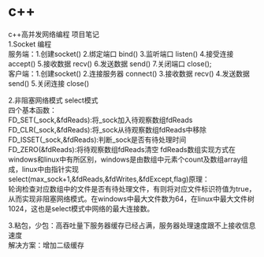 # c++
c++高并发网络编程  项目笔记  
1.Socket 编程  
服务端：1.创建socket()  2.绑定端口 bind()  3.监听端口 listen()  4.接受连接 accept()  5.接收数据 recv()  6.发送数据 send()  7.关闭端口 close();  
客户端：1.创建socket()  2.连接服务器 connect()  3.接收数据 recv()  4.发送数据 send()  5.关闭连接 close()  

2.非阻塞网络模式 select模式  
四个基本函数：  
FD_SET(_sock,&fdReads):将_sock加入待观察数组fdReads  
FD_CLR(_sock,&fdReads):将_sock从待观察数组fdReads中移除  
FD_ISSET(_sock,&fdReads):判断_sock是否有待处理时间  
FD_ZERO(&fdReads):将待观察数组fdReads清空
fdReads数组实现方式在windows和linux中有所区别，windows是由数组中元素个count及数组array组成，linux中由指针实现  
select(max_sock+1,&fdReads,&fdWrites,&fdExcept,flag)原理：  
  轮询检查对应数组中的文件是否有待处理文件，有则将对应文件标识符值为true，从而实现非阻塞网络模式。在windows中最大文件数为64，在linux中最大文件树1024，这也是select模式中网络的最大连接数。
  
3.粘包，少包：高吞吐量下服务器缓存已经占满，服务器处理速度跟不上接收信息速度  
  解决方案：增加二级缓存
